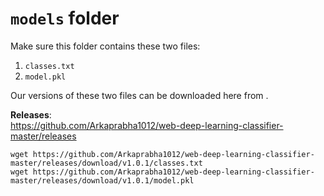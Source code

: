 # `models` folder
Make sure this folder contains these two files:
1.  `classes.txt`
2.  `model.pkl`

Our versions of these two files can be downloaded here from .       

**Releases**:     
https://github.com/Arkaprabha1012/web-deep-learning-classifier-master/releases 

`wget https://github.com/Arkaprabha1012/web-deep-learning-classifier-master/releases/download/v1.0.1/classes.txt`  
`wget https://github.com/Arkaprabha1012/web-deep-learning-classifier-master/releases/download/v1.0.1/model.pkl`
